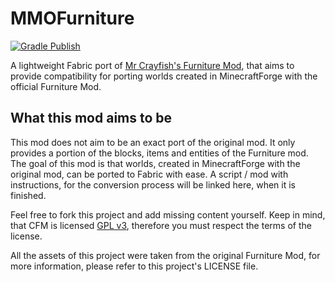 # MMOFurniture
[![Gradle Publish](https://github.com/LCLPYT/MMOFurniture/actions/workflows/gradle-publish.yml/badge.svg)](https://github.com/LCLPYT/MMOFurniture/actions/workflows/gradle-publish.yml)

A lightweight Fabric port of [Mr Crayfish's Furniture Mod](https://github.com/VazkiiMods/Quark), that aims to provide compatibility for porting worlds created in MinecraftForge with the official Furniture Mod.

## What this mod aims to be
This mod does not aim to be an exact port of the original mod.
It only provides a portion of the blocks, items and entities of the Furniture mod.
The goal of this mod is that worlds, created in MinecraftForge with the original mod,
can be ported to Fabric with ease. A script / mod with instructions, for the conversion process will be
linked here, when it is finished.

Feel free to fork this project and add missing content yourself. Keep in mind, that CFM is licensed [GPL v3](https://github.com/MrCrayfish/MrCrayfishFurnitureMod/blob/1.18.X/LICENSE), therefore you must respect the terms of the license.

All the assets of this project were taken from the original Furniture Mod, for more information,
please refer to this project's LICENSE file.
